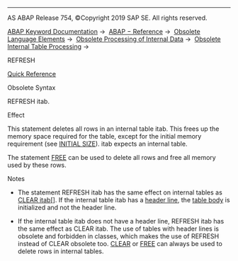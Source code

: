   

* * *

AS ABAP Release 754, ©Copyright 2019 SAP SE. All rights reserved.

[ABAP Keyword Documentation](https://help.sap.com/doc/abapdocu_754_index_htm/7.54/en-US/abenabap.htm) →  [ABAP − Reference](https://help.sap.com/doc/abapdocu_754_index_htm/7.54/en-US/abenabap_reference.htm) →  [Obsolete Language Elements](https://help.sap.com/doc/abapdocu_754_index_htm/7.54/en-US/abenabap_obsolete.htm) →  [Obsolete Processing of Internal Data](https://help.sap.com/doc/abapdocu_754_index_htm/7.54/en-US/abendata_internal_obsolete.htm) →  [Obsolete Internal Table Processing](https://help.sap.com/doc/abapdocu_754_index_htm/7.54/en-US/abenitab_obsolete.htm) → 

REFRESH

[Quick Reference](https://help.sap.com/doc/abapdocu_754_index_htm/7.54/en-US/abaprefresh_shortref.htm)

Obsolete Syntax

REFRESH itab.

Effect

This statement deletes all rows in an internal table itab. This frees up the memory space required for the table, except for the initial memory requirement (see [INITIAL SIZE](https://help.sap.com/doc/abapdocu_754_index_htm/7.54/en-US/abaptypes_itab.htm)). itab expects an internal table.

The statement [FREE](https://help.sap.com/doc/abapdocu_754_index_htm/7.54/en-US/abapfree_dataobject.htm) can be used to delete all rows and free all memory used by these rows.

Notes

-   The statement REFRESH itab has the same effect on internal tables as [CLEAR itab\[\]](https://help.sap.com/doc/abapdocu_754_index_htm/7.54/en-US/abapclear.htm). If the internal table itab has a [header line](https://help.sap.com/doc/abapdocu_754_index_htm/7.54/en-US/abenheader_line_glosry.htm "Glossary Entry"), the [table body](https://help.sap.com/doc/abapdocu_754_index_htm/7.54/en-US/abentable_body_glosry.htm "Glossary Entry") is initialized and not the header line.
    
-   If the internal table itab does not have a header line, REFRESH itab has the same effect as CLEAR itab. The use of tables with header lines is obsolete and forbidden in classes, which makes the use of REFRESH instead of CLEAR obsolete too. [CLEAR](https://help.sap.com/doc/abapdocu_754_index_htm/7.54/en-US/abapclear.htm) or [FREE](https://help.sap.com/doc/abapdocu_754_index_htm/7.54/en-US/abapfree_dataobject.htm) can always be used to delete rows in internal tables.